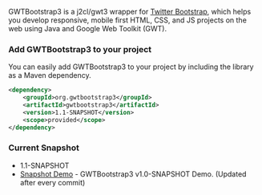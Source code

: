GWTBootstrap3 is a j2cl/gwt3 wrapper for [Twitter Bootstrap](http://getbootstrap.com/), which helps you develop responsive, mobile first HTML, CSS, and JS projects on the web using Java and Google Web Toolkit (GWT). 

### Add GWTBootstrap3 to your project
You can easily add GWTBootstrap3 to your project by including the library as a Maven dependency.
```xml
<dependency>
    <groupId>org.gwtbootstrap3</groupId>
    <artifactId>gwtbootstrap3</artifactId>
    <version>1.1-SNAPSHOT</version>
    <scope>provided</scope>
</dependency>
```
### Current Snapshot
* 1.1-SNAPSHOT
* [Snapshot Demo](https://env-9441834.cloud.unispace.io/#home) - GWTBootstrap3 v1.0-SNAPSHOT Demo. (Updated after every commit)

